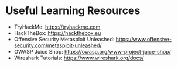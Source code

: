 # Useful Learning Resources

- TryHackMe: https://tryhackme.com  
- HackTheBox: https://hackthebox.eu  
- Offensive Security Metasploit Unleashed: https://www.offensive-security.com/metasploit-unleashed/  
- OWASP Juice Shop: https://owasp.org/www-project-juice-shop/  
- Wireshark Tutorials: https://www.wireshark.org/docs/  

